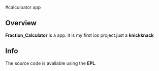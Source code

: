 #calculoator app

## Overview
**Fraction_Calculator** is a app. it is my first ios project.just a **knickknack**

## Info

The source code is available using the **EPL**.